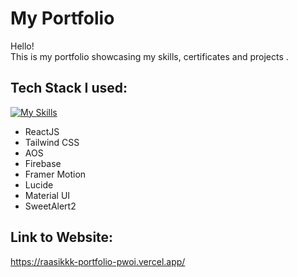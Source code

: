 # My Portfolio 
Hello!  
This is my portfolio showcasing my skills, certificates and projects .

## Tech Stack I used:
[![My Skills](https://skillicons.dev/icons?i=react,tailwind,js,firebase,materialui,luicde)](https://skillicons.dev)

- ReactJS
- Tailwind CSS
- AOS
- Firebase
- Framer Motion
- Lucide
- Material UI
- SweetAlert2

## Link to Website:
https://raasikkk-portfolio-pwoi.vercel.app/
